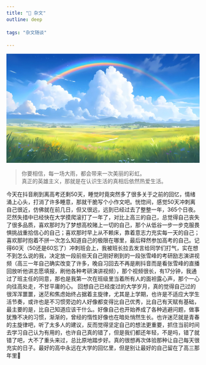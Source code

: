 ```yaml
---
title: "🍬 杂文"
outline: deep

tags: "杂文随谈"

---
```

![加油](/rainbow.jpg)
>你要相信，每一场大雨，都会带来一次美丽的彩虹。<br>真正的英雄主义，那就是在认识生活的真相后依然热爱生活。


今天在抖音刷到离高考还剩50天，睡觉时竟突然多了很多关于之前的回忆，情绪涌上心头，打消了许多睡意，那就干脆写个小作文吧。恍惚间，感觉50天冲刺离自己很近，仿佛就在前几日，但又很远，远到已经过去了整整一年，365个日夜。茫然失措中已经快在大学摸爬滚打了一年了，对比上高三的自己，总觉得自己丧失了很多品质，喜欢那时为了梦想高校赌上一切的自己，那个从低谷一步一步克服畏惧挑战重拾信心的自己；喜欢那时早上从不赖床，靠着意志力充实每一天的自己；喜欢那时抱着不拼一次怎么知道自己的极限在哪里，最后释然参加高考的自己。记得60天（50还是60忘了）冲刺班会上，我被班长拉去发言给同学们打气，实在想不到怎么说的我，决定放一段前些天自己刚好刷到的一段张雪峰的考研励志演讲视频（高三一年自己确实改变了许多，晚自习回去不再是刷抖音而是看张雪峰的直播回放听他讲志愿填报，刷他各种考研演讲视频），那个视频很长，有17分钟，我通过了班主任的同意，那也是我第一次在班级里当着所有人的面袒露心声，那个一心向往高处走，不甘平庸的心。
回想自己已经度过的大学岁月，真的觉得自己过的很浑浑噩噩，迷茫和焦虑始终占据着主旋律，尤其是上学期，也许是不适应大学生活节奏，或许也是不习惯旁边的人好像都变得比自己优秀，比自己有天赋有基础，最主要的是，比自己知道应该干什么。好像自己也开始养成了各种逃避问题，做事犹豫不决的习惯，渐渐的，曾经的惰性好像也在暗处悄然生长。也许迷茫就是青春的主旋律吧，听了太多人的建议，反而觉得坚定自己的想法更重要，抓住当前时间去学习自己认为有用的，也许自己真的错了，但是我们都还年轻，不是吗，错了就错了吧，大不了重头来过，总比原地踏步好。真的很想再次体验那种让自己每天很充实的日子。最好的高中永远在大学的回忆里，但是别让最好的自己留在了高三那年里🤪